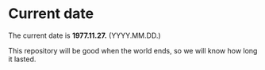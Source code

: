 # Current date

The current date is **1977.11.27.** (YYYY.MM.DD.)

This repository will be good when the world ends, so we will know how long it lasted.